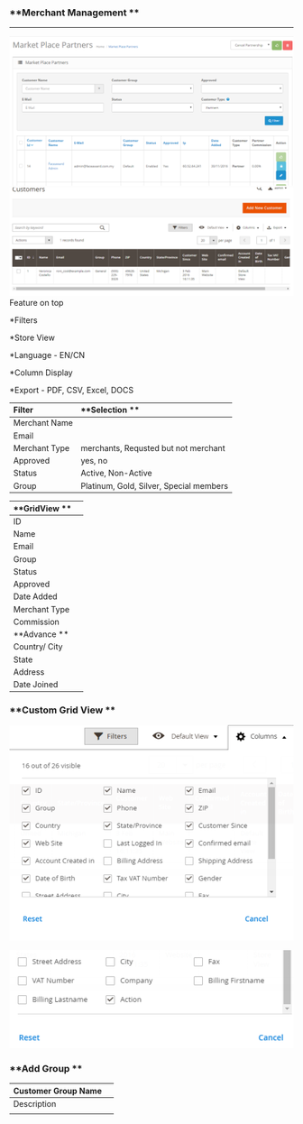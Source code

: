 ### **Merchant Management **

---

![](/assets/MerchantManagement.png)![](/assets/CustomerManagement2.png)Feature on top

\*Filters

\*Store View

\*Language -  EN/CN

\*Column Display

\*Export - PDF, CSV, Excel, DOCS

| **Filter** | **Selection ** |
| :--- | :--- |
| Merchant Name |  |
| Email |  |
| Merchant Type | merchants, Requsted but not merchant |
| Approved | yes, no |
| Status | Active, Non-Active |
| Group | Platinum, Gold, Silver, Special members |

| **GridView ** |  |
| :--- | :--- |
| ID |  |
| Name |  |
| Email |  |
| Group |  |
| Status |  |
| Approved |  |
| Date Added |  |
| Merchant Type |  |
| Commission |  |
| **Advance ** |  |
| Country/ City |  |
| State |  |
| Address |  |
| Date Joined |  |

### **Custom Grid View **

![](/assets/Custom.png)

![](/assets/Custom2.png)

### **Add Group **

| Customer Group Name |  |
| :--- | :--- |
| Description |  |
|  |  |



